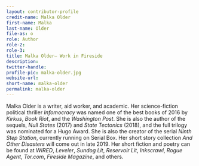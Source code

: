 ```yaml
---
layout: contributor-profile
credit-name: Malka Older
first-name: Malka
last-name: Older
file-as: o
role: Author
role-2:
role-3:
title: Malka Older— Work in Fireside
description:
twitter-handle:
profile-pic: malka-older.jpg
website-url:
short-name: malka-older
permalink: malka-older
---
```

Malka Older is a writer, aid worker, and academic. Her science-fiction political thriller _Infomocracy_ was named one of the best books of 2016 by _Kirkus_, _Book Riot_, and the _Washington Post_. She is also the author of the sequels, _Null States_ (2017) and _State Tectonics_ (2018), and the full trilogy was nominated for a Hugo Award. She is also the creator of the serial _Ninth Step Station_, currently running on Serial Box. Her short story collection _And Other Disasters_ will come out in late 2019. Her short fiction and poetry can be found at _WIRED_, _Leveler_, _Sundog Lit_, _Reservoir Lit_, _Inkscrawl_, _Rogue Agent_, _Tor.com_, _Fireside Magazine_, and others.
